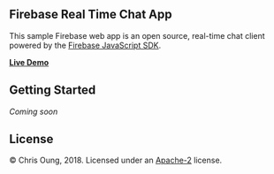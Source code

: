 Firebase Real Time Chat App
--------------------------------------
This sample Firebase web app is an open source, real-time chat client powered by the [Firebase JavaScript SDK](https://firebase.google.com/docs/web/setup).

**[Live Demo](https://firebase23.firebaseapp.com)**

Getting Started
---------------
*Coming soon*

License 
-------
© Chris Oung, 2018. Licensed under an [Apache-2](https://github.com/chrisoung/firebase-web/blob/master/LICENSE) license.

